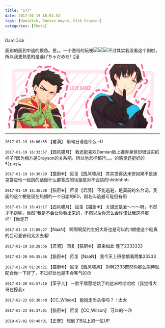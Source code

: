 ```yaml
---
title: "177"
date: 2017-01-19 16:03:53
tags: [damidick, Damian Wayne, Dick Grayson]
categories: [Photo]
---
```


<p>DamiDick</p> 
<p>画别的画到中途的摸鱼。恩。。一个恶俗的玩梗<img src="http://img.t.sinajs.cn/t4/appstyle/expression/ext/normal/34/xiaoku_org.gif"  style="max-width:500px;"  /><img src="http://img.t.sinajs.cn/t4/appstyle/expression/ext/normal/34/xiaoku_org.gif"  style="max-width:500px;"  /><img src="http://img.t.sinajs.cn/t4/appstyle/expression/ext/normal/34/xiaoku_org.gif"  style="max-width:500px;"  />不过其实我没看这个剧啦，所以我更熟悉的是逃げちゃだめだ!【滚&nbsp;<br /></p>

![](https://raw.githubusercontent.com/alicewish/meowchain247/master/img_cVZNdzJtQk9JV2ZvZzlDeUh2YnFwWUc1QzV6ZFJ1WFM2bTlKaFB0eW5haFhYM1lycnVNeHpRPT0.jpg)

---

`2017-01-19 16:06:55` 【君漪】 那句日语是什么:-D

`2017-01-19 16:33:57` 【西风啸月】 我还挺喜欢Damian脸上嫌弃身体却很诚实的样子?因为相方是Grayson的关系吧，所以他怎样都行。。。的感觉还挺好的٩̋(•͈ω•͈)و

`2017-01-19 16:36:29` 【猫厨✙】 回复【西风啸月】 其实觉得达米安如果不是迪克答应他一起跳的话做什么都答应的话是绝对不会跳的hhhhhhhh

`2017-01-19 16:36:58` 【猫厨✙】 回复【君漪】 不能逃避，是真嗣的名台词，我画的这个梗是现在热播的一个日剧的ED，剧名叫逃避可耻但有用

`2017-01-19 16:41:17` 【西风啸月】 回复【猫厨✙】 关键还是爱～～～呀，不然才不跳呢，当然“我是不会让你看出来的，不然以后你怎么会许诺让我这样那样”【你走开

`2017-01-19 17:09:27` 【NaaN】 啊啊啊契约主妇大哥也是可以的!!顺便这个剧真的巨可爱安利太太去看!

`2017-01-19 20:28:56` 【君漪】 回复【猫厨✙】 原来如此 懂了2333333

`2017-01-20 00:35:56` 【猫厨✙】 回复【NaaN】 我今天上班偷偷看两集23333

`2017-01-20 01:20:21` 【猫厨✙】 回复【西风啸月】 对啊2333既然你那么期待就配合你一下好了，不过好处也是不会客气的😏

`2017-01-20 03:57:10` 【茉子儿】 一脸不情愿地跳了的达米哈哈哈哈（我觉得大哥在撩我x

`2017-02-22 06:30:40` 【CC\_Wilson】 能抱走当头像吗？！太太

`2017-02-22 06:37:01` 【猫厨✙】 回复【CC\_Wilson】 可以的～😘

`2019-02-02 06:40:01` 【正彦】 想到了B站上的一位UP

